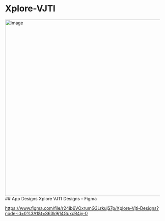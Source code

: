 # Xplore-VJTI
<img width="575" alt="image" src="https://user-images.githubusercontent.com/103894553/204530106-a2f70871-9b13-4146-bc6c-5e10bcb3a525.jpg">
## App Designs 
Xplore VJTI Designs – Figma

https://www.figma.com/file/r24ib6VOxrumG3LrkujS7p/Xplore-Vjti-Designs?node-id=0%3A1&t=S63k9j14GuxcB4iy-0
